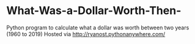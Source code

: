 # What-Was-a-Dollar-Worth-Then-
Python program to calculate what a dollar was worth between two years (1960 to 2019)
Hosted via http://ryanost.pythonanywhere.com/
